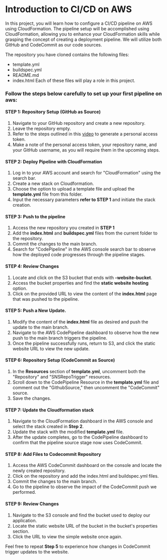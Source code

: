 # Introduction to CI/CD on AWS
In this project, you will learn how to configure a CI/CD pipeline on AWS using CloudFormation. The pipeline setup will be accomplished using CloudFormation, allowing you to enhance your CloudFormation skills while grasping the concept of creating a deployment pipeline. We will utilize both GitHub and CodeCommit as our code sources.

The repository you have cloned contains the following files:
- template.yml
- buildspec.yml
- README.md 
- index.html 
Each of these files will play a role in this project.
### Follow the steps below carefully to set up your first pipeline on aws:
#### STEP 1: Repository Setup (GitHub as Source)
1. Navigate to your GitHub repository and create a new repository.
2. Leave the repository empty.
3. Refer to the steps outlined in this [video](https://www.youtube.com/watch?v=toFrROIhUHM) to generate a personal access token.
4. Make a note of the personal access token, your repository name, and your GitHub username, as you will require them in the upcoming steps.
#### STEP 2: Deploy Pipeline with CloudFormation
1. Log in to your AWS account and search for "CloudFormation" using the search bar.
2. Create a new stack on Cloudformation.
3. Choose the option to upload a template file and upload the **template.yml** file from this folder.
4. Input the necessary parameters **refer to STEP 1** and initiate the stack creation.
#### STEP 3: Push to the pipeline
1. Access the new repository you created in **STEP 1**
2. Add the **index.html** and **buildspec.yml** files from the current folder to the repository.
3. Commit the changes to the main branch.
4. Search for "CodePipeline" in the AWS console search bar to observe how the deployed code progresses through the pipeline stages.
#### STEP 4: Review Changes
1. Locate and click on the S3 bucket that ends with **-website-bucket**.
2. Access the bucket properties and find the **static website hosting** option.
3. Click on the provided URL to view the content of the **index.html** page that was pushed to the pipeline.
#### STEP 5: Push a New Update.
1. Modify the content of the **index.html** file as desired and push the update to the main branch.
2. Navigate to the AWS CodePipeline dashboard to observe how the new push to the main branch triggers the pipeline.
3. Once the pipeline successfully runs, return to S3, and click the static website URL to view the new update.
#### STEP 6: Repository Setup (CodeCommit as Source)
1. In the **Resources** section of **template.yml**, uncomment both the "Repository" and "SNSRepoTrigger" resources.
2. Scroll down to the CodePipeline Resource in the **template.yml** file and comment out the "GithubSource," then uncomment the "CodeCommit" source.
3. Save the changes.
#### STEP 7: Update the Cloudformation stack
1. Navigate to the CloudFormation dashboard in the AWS console and select the stack created in **Step 2**.
2. Update the stack with the modified **template.yml** file.
3. After the update completes, go to the CodePipeline dashboard to confirm that the pipeline source stage now uses CodeCommit.
#### STEP 8: Add Files to Codecommit Repository
1. Access the AWS CodeCommit dashboard on the console and locate the newly created repository.
2. Click on the repository and add the index.html and buildspec.yml files.
3. Commit the changes to the main branch.
4. Go to the pipeline to observe the impact of the CodeCommit push we performed.
#### STEP 9: Review Changes
1. Navigate to the S3 console and find the bucket used to deploy our application.
2. Locate the static website URL of the bucket in the bucket's properties section.
3. Click the URL to view the simple website once again.

Feel free to repeat **Step 5** to experience how changes in CodeCommit trigger updates to the website.